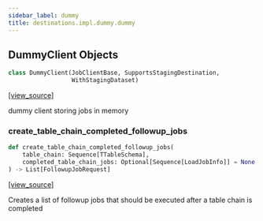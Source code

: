 ```yaml
---
sidebar_label: dummy
title: destinations.impl.dummy.dummy
---
```


## DummyClient Objects

```python
class DummyClient(JobClientBase, SupportsStagingDestination,
                  WithStagingDataset)
```

[[view_source]](https://github.com/dlt-hub/dlt/blob/9857029af018a582dd24da4070562f58bb7e9fc5/dlt/destinations/impl/dummy/dummy.py#L128)

dummy client storing jobs in memory

### create\_table\_chain\_completed\_followup\_jobs

```python
def create_table_chain_completed_followup_jobs(
    table_chain: Sequence[TTableSchema],
    completed_table_chain_jobs: Optional[Sequence[LoadJobInfo]] = None
) -> List[FollowupJobRequest]
```

[[view_source]](https://github.com/dlt-hub/dlt/blob/9857029af018a582dd24da4070562f58bb7e9fc5/dlt/destinations/impl/dummy/dummy.py#L179)

Creates a list of followup jobs that should be executed after a table chain is completed

